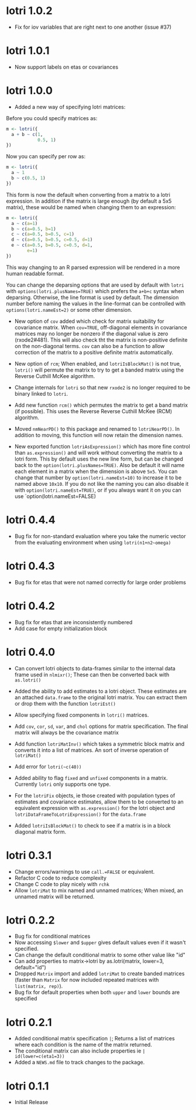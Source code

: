 # lotri 1.0.2

* Fix for iov variables that are right next to one another (issue #37)

# lotri 1.0.1

* Now support labels on etas or covariances

# lotri 1.0.0

* Added a new way of specifying lotri matrices:

Before you could specify matrices as:

```r
m <- lotri({
  a + b ~ c(1,
            0.5, 1)
})
```

Now you can specify per row as:
```r
m <- lotri({
  a ~ 1
  b ~ c(0.5, 1)
})
```

This form is now the default when converting from a matrix to a lotri
expression. In addition if the matrix is large enough (by default a
5x5 matrix), these would be named when changing them to an expression:

```r
m <- lotri({
  a ~ c(a=1)
  b ~ c(a=0.5, b=1)
  c ~ c(a=0.5, b=0.5, c=1)
  d ~ c(a=0.5, b=0.5, c=0.5, d=1)
  e ~ c(a=0.5, b=0.5, c=0.5, d=1,
        e=1)
})
```

This way changing to an R parsed expression will be rendered in a more
human readable format.

You can change the deparsing options that are used by default with
`lotri` with `options(lotri.plusNames=TRUE)` which prefers the `a+b+c`
syntax when deparsing. Otherwise, the line format is used by default.
The dimension number before naming the values in the line-format can
be controlled with `options(lotri.nameEst=2)` or some other dimension.

* New option of `cov` added which check for matrix suitability for
  covariance matrix. When `cov=TRUE`, off-diagonal elements in
  covariance matrices may no longer be nonzero if the diagonal value
  is zero (rxode2#481). This will also check tht the matrix is
  non-positive definite on the non-diagonal terms. `cov` can also be a
  function to allow correction of the matrix to a positive definite
  matrix automatically.

* New option of `rcm`; When enabled, and `lotriIsBlockMat()` is not
  true, `lotri()` will permute the matrix to try to get a banded
  matrix using the Reverse Cuthill McKee algorithm.

* Change internals for `lotri` so that new `rxode2` is no longer
  required to be binary linked to `lotri`.

* Add new function `rcm()` which permutes the matrix to get a band
  matrix (if possible).  This uses the Reverse Reverse Cuthill McKee
  (RCM) algorithm.

* Moved `nmNearPD()` to this package and renamed to `lotriNearPD()`.
  In addition to moving, this function will now retain the dimension
  names.

* New exported function `lotriAsExpression()` which has more fine
  control than `as.expression()` and will work without converting the
  matrix to a lotri form.  This by default uses the new line form, but
  can be changed back to the `option(lotri.plusNames=TRUE)`.  Also be
  default it will name each element in a matrix when the dimension is
  above `5x5`.  You can change that number by
  `option(lotri.nameEst=10)` to increase it to be named above
  `10x10`. If you do not like the naming you can also disable it with
  `option(lotri.nameEst=TRUE)`, or if you always want it on you can use `option(lotri.nameEst=FALSE)

# lotri 0.4.4

* Bug fix for non-standard evaluation where you take the numeric vector from
  the evaluating environment when using `lotri(n1+n2~omega)`

# lotri 0.4.3

* Bug fix for etas that were not named correctly for large order problems

# lotri 0.4.2

* Bug fix for etas that are inconsistently numbered
* Add case for empty initialization block

# lotri 0.4.0

* Can convert lotri objects to data-frames similar to the internal
  data frame used in `nlmixr()`; These can then be converted back with
  `as.lotri()`

* Added the ability to add estimates to a lotri object.  These
  estimates are an attached `data.frame` to the original lotri matrix.
  You can extract them or drop them with the function `lotriEst()`

* Allow specifying fixed components in `lotri()` matrices.

* Add `cov`, `cor`, `sd`, `var`, and `chol` options for matrix
  specification.  The final matrix will always be the covariance matrix

* Add function `lotriMatInv()` which takes a symmetric block matrix
  and converts it into a list of matrices.  An sort of inverse
  operation of `lotriMat()`

* Add error for `lotri(~c(40))`

* Added ability to flag `fixed` and `unfixed` components in a
  matrix. Currently `lotri` only supports one type.

* For the `lotriFix` objects, ie those created with population types
  of estimates and covariance estimates, allow them to be converted to
  an equivalent expression with `as.expression()` for the lotri object
  and `lotriDataFrameToLotriExpression()` for the `data.frame`

* Added `lotriIsBlockMat()` to check to see if a matrix is in a block
  diagonal matrix form.

# lotri 0.3.1

* Change errors/warnings to use `call.=FALSE` or equivalent.
* Refactor C code to reduce complexity
* Change C code to play nicely with `rchk`
* Allow `lotriMat` to mix named and unnamed matrices; When mixed, an
  unnamed matrix will be returned.

# lotri 0.2.2

* Bug fix for conditional matrices
* Now accessing `$lower` and `$upper` gives default values even if it
  wasn't specified.
* Can change the default conditional matrix to some other value like "id"
* Can add properties to matrix->lotri by as.lotri(matrix, lower=3, default="id")
* Dropped `Matrix` import and added `lotriMat` to create banded
  matrices (faster than `Matrix` for now included repeated matrices
  with `list(matrix, rep)`).
* Bug fix for default properties when both `upper` and `lower` bounds
  are specified

# lotri 0.2.1

* Added conditional matrix specification `|`; Returns a list of matrices
  where each condition is the name of the matrix returned.
* The conditional matrix can also include properties ie `| id(lower=c(eta1=3))`
* Added a `NEWS.md` file to track changes to the package.

# lotri 0.1.1

* Initial Release

